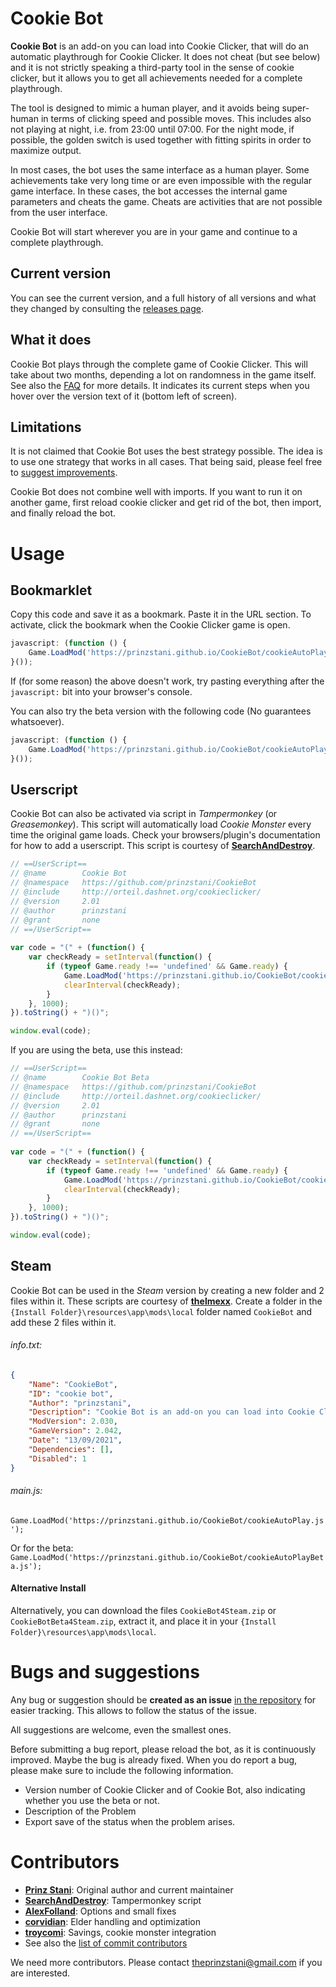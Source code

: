 # Cookie Bot
**Cookie Bot** is an add-on you can load  into Cookie Clicker, that will do an automatic playthrough for Cookie Clicker. It does not cheat (but see below) and it is not strictly speaking a third-party tool in the sense of cookie clicker, but it allows you to get all achievements needed for a complete playthrough.

The tool is designed to mimic a human player, and it avoids being super-human in terms of clicking speed and possible moves. This includes also not playing at night, i.e. from 23:00 until 07:00. For the night mode, if possible, the golden switch is used together with fitting spirits in order to maximize output.

In most cases, the bot uses the same interface as a human player. Some achievements take very long time or are even impossible with the regular game interface. In these cases, the bot accesses the internal game parameters and cheats the game. Cheats are activities that are not possible from the user interface.

Cookie Bot will start wherever you are in your game and continue to a complete playthrough.

## Current version

You can see the current version, and a full history of all versions and what they changed by consulting the [releases page](https://github.com/prinzstani/CookieBot/releases).

## What it does

Cookie Bot plays through the complete game of Cookie Clicker. This will take about two months, depending a lot on randomness in the game itself. See also the [FAQ](https://github.com/prinzstani/CookieBot/blob/master/FAQ.md) for more details. It indicates its current steps when you hover over the version text of it (bottom left of screen).

## Limitations

It is not claimed that Cookie Bot uses the best strategy possible. The idea is to use one strategy that works in all cases. That being said, please feel free to [suggest improvements](https://github.com/prinzstani/CookieBot).

Cookie Bot does not combine well with imports. If you want to run it on another game, first reload cookie clicker and get rid of the bot, then import, and finally reload the bot.

# Usage

## Bookmarklet

Copy this code and save it as a bookmark. Paste it in the URL section. To activate, click the bookmark when the Cookie Clicker game is open.

```javascript
javascript: (function () {
	Game.LoadMod('https://prinzstani.github.io/CookieBot/cookieAutoPlay.js');
}());
```

If (for some reason) the above doesn't work, try pasting everything after the <code>javascript:</code> bit into your browser's console.

You can also try the beta version with the following code (No guarantees whatsoever).

```javascript
javascript: (function () {
	Game.LoadMod('https://prinzstani.github.io/CookieBot/cookieAutoPlayBeta.js');
}());
```

## Userscript

Cookie Bot can also be activated via script in *Tampermonkey* (or *Greasemonkey*). This script will automatically load *Cookie Monster* every time the original game loads. Check your browsers/plugin's documentation for how to add a userscript. This script is courtesy of **[SearchAndDestroy](https://github.com/SearchAndDestroy)**.

```javascript
// ==UserScript==
// @name        Cookie Bot
// @namespace   https://github.com/prinzstani/CookieBot
// @include     http://orteil.dashnet.org/cookieclicker/
// @version     2.01
// @author      prinzstani
// @grant       none
// ==/UserScript==
    
var code = "(" + (function() {
    var checkReady = setInterval(function() {
        if (typeof Game.ready !== 'undefined' && Game.ready) {
            Game.LoadMod('https://prinzstani.github.io/CookieBot/cookieAutoPlay.js');
            clearInterval(checkReady);
        }
    }, 1000);
}).toString() + ")()";

window.eval(code);
```

If you are using the beta, use this instead:

```javascript
// ==UserScript==
// @name        Cookie Bot Beta
// @namespace   https://github.com/prinzstani/CookieBot
// @include     http://orteil.dashnet.org/cookieclicker/
// @version     2.01
// @author      prinzstani
// @grant       none
// ==/UserScript==
    
var code = "(" + (function() {
    var checkReady = setInterval(function() {
        if (typeof Game.ready !== 'undefined' && Game.ready) {
            Game.LoadMod('https://prinzstani.github.io/CookieBot/cookieAutoPlayBeta.js');
            clearInterval(checkReady);
        }
    }, 1000);
}).toString() + ")()";

window.eval(code);
```

## Steam
Cookie Bot can be used in the *Steam* version by creating a new folder and 2 files within it. These scripts are courtesy of **[thelmexx](https://github.com/thelmexx)**.
Create a folder in the `{Install Folder}\resources\app\mods\local` folder named `CookieBot` and add these 2 files within it.

###### *info.txt*:
```json
{
	"Name": "CookieBot",
	"ID": "cookie bot",
	"Author": "prinzstani",
	"Description": "Cookie Bot is an add-on you can load into Cookie Clicker, that will do an automatic playthrough for Cookie Clicker.",
	"ModVersion": 2.030,
	"GameVersion": 2.042,
	"Date": "13/09/2021",
	"Dependencies": [],
	"Disabled": 1
}
```

###### *main.js*:
`Game.LoadMod('https://prinzstani.github.io/CookieBot/cookieAutoPlay.js');`

Or for the beta:
`Game.LoadMod('https://prinzstani.github.io/CookieBot/cookieAutoPlayBeta.js');`

#### Alternative Install
Alternatively, you can download the files `CookieBot4Steam.zip` or `CookieBotBeta4Steam.zip`, extract it, and place it in your `{Install Folder}\resources\app\mods\local`.

# Bugs and suggestions

Any bug or suggestion should be **created as an issue** [in the repository](https://github.com/prinzstani/CookieBot) for easier tracking. This allows to follow the status of the issue.

All suggestions are welcome, even the smallest ones.

Before submitting a bug report, please reload the bot, as it is continuously improved. Maybe the bug is already fixed. When you do report a bug, please make sure to include the following information.
* Version number of Cookie Clicker and of Cookie Bot, also indicating whether you use the beta or not.
* Description of the Problem
* Export save of the status when the problem arises.

# Contributors
* **[Prinz Stani](https://github.com/prinzstani)**: Original author and current maintainer
* **[SearchAndDestroy](https://github.com/SearchAndDestroy)**: Tampermonkey script
* **[AlexFolland](https://github.com/AlexFolland)**: Options and small fixes
* **[corvidian](https://github.com/corvidian)**: Elder handling and optimization
* **[troycomi](https://github.com/troycomi)**: Savings, cookie monster integration
* See also the [list of commit contributors](https://github.com/prinzstani/CookieBot/graphs/contributors)

We need more contributors. Please contact theprinzstani@gmail.com if you are interested.
